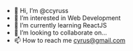 - 👋 Hi, I’m @ccyruss
- 👀 I’m interested in Web Development
- 🌱 I’m currently learning ReactJS
- 💞️ I’m looking to collaborate on...
- 📫 How to reach me cyrus@gmail.com

<!---
ccyruss/ccyruss is a ✨ special ✨ repository because its `README.md` (this file) appears on your GitHub profile.
You can click the Preview link to take a look at your changes.
--->
